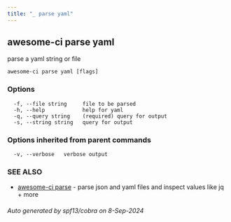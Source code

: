 ```yaml
---
title: "_ parse yaml"
---
```

## awesome-ci parse yaml

parse a yaml string or file

```
awesome-ci parse yaml [flags]
```

### Options

```
  -f, --file string     file to be parsed
  -h, --help            help for yaml
  -q, --query string    (required) query for output
  -s, --string string   query for output
```

### Options inherited from parent commands

```
  -v, --verbose   verbose output
```

### SEE ALSO

* [awesome-ci parse](./awesome-ci_parse)	 - parse json and yaml files and inspect values like jq + more

###### Auto generated by spf13/cobra on 8-Sep-2024
